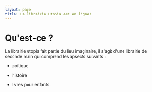 ```yaml
---
layout: page
title: La librairie Utopia est en ligne!
---
```


# Qu'est-ce ?

La librairie utopia fait partie du lieu imaginaire, il s'agit d'une librairie de seconde main qui comprend les apsects suivants :

* poitique

* histoire

* livres pour enfants
